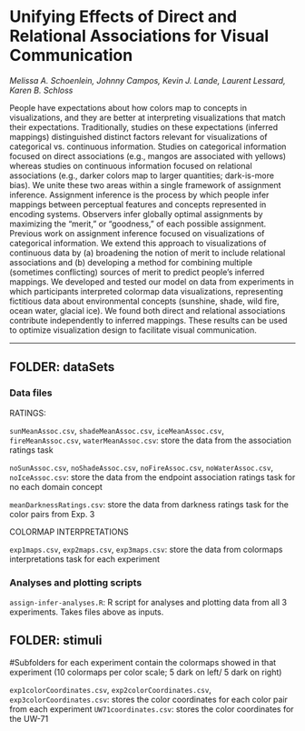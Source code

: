 # Unifying Effects of Direct and Relational Associations for Visual Communication

_Melissa A. Schoenlein, Johnny Campos, Kevin J. Lande, Laurent Lessard, Karen B. Schloss_

People have expectations about how colors map to concepts in visualizations, and they are better at interpreting visualizations
that match their expectations. Traditionally, studies on these expectations (inferred mappings) distinguished distinct factors
relevant for visualizations of categorical vs. continuous information. Studies on categorical information focused on direct associations
(e.g., mangos are associated with yellows) whereas studies on continuous information focused on relational associations (e.g., darker
colors map to larger quantities; dark-is-more bias). We unite these two areas within a single framework of assignment inference.
Assignment inference is the process by which people infer mappings between perceptual features and concepts represented in
encoding systems. Observers infer globally optimal assignments by maximizing the “merit,” or “goodness,” of each possible assignment.
Previous work on assignment inference focused on visualizations of categorical information. We extend this approach to visualizations
of continuous data by (a) broadening the notion of merit to include relational associations and (b) developing a method for combining
multiple (sometimes conflicting) sources of merit to predict people’s inferred mappings. We developed and tested our model on data
from experiments in which participants interpreted colormap data visualizations, representing fictitious data about environmental
concepts (sunshine, shade, wild fire, ocean water, glacial ice). We found both direct and relational associations contribute independently
to inferred mappings. These results can be used to optimize visualization design to facilitate visual communication.

---


## FOLDER: dataSets
### Data files 

RATINGS: 

`sunMeanAssoc.csv`, `shadeMeanAssoc.csv`, `iceMeanAssoc.csv`, `fireMeanAssoc.csv`, `waterMeanAssoc.csv`: store the data from the association ratings task

`noSunAssoc.csv`, `noShadeAssoc.csv`, `noFireAssoc.csv`, `noWaterAssoc.csv`, `noIceAssoc.csv`: store the data from the endpoint association ratings task for no each domain concept

`meanDarknessRatings.csv`: store the data from darkness ratings task for the color pairs from Exp. 3



COLORMAP INTERPRETATIONS

`exp1maps.csv`, `exp2maps.csv`, `exp3maps.csv`: store the data from colormaps interpretations task for each experiment


### Analyses and plotting scripts

`assign-infer-analyses.R`: R script for analyses and plotting data from all 3 experiments. Takes files above as inputs.


## FOLDER: stimuli
#Subfolders for each experiment contain the colormaps showed in that experiment (10 colormaps per color scale; 5 dark on left/ 5 dark on right)

`exp1colorCoordinates.csv`, `exp2colorCoordinates.csv`, `exp3colorCoordinates.csv`: stores the color coordinates for each color pair from each experiment
`UW71coordinates.csv`: stores the color coordinates for the UW-71

